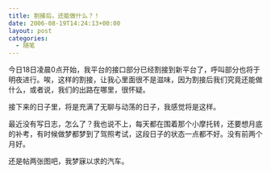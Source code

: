 ```yaml
---
title: 割接后，还能做什么？！
date: 2006-08-19T14:24:13+00:00
layout: post
categories:
  - 随笔
---
```


今日18日凌晨0点开始，我平台的接口部分已经割接到新平台了，呼叫部分也将于明夜进行。唉，这样的割接，让我心里面很不是滋味，因为割接后我们究竟还能做什么，或者说，我们的出路在哪里，很怀疑。

接下来的日子里，将是充满了无聊与动荡的日子，我感觉将是这样。

最近没有写日志，怎么了？我也说不上，每天都在围着那个小摩托转，还要想月底的补考，有时候做梦都梦到了驾照考试，这段日子的状态一点都不好。没有前两个月好。

还是帖两张图吧，我梦寐以求的汽车。
